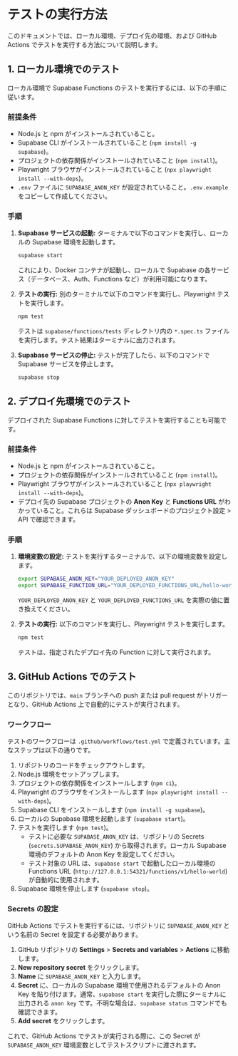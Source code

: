 # テストの実行方法

このドキュメントでは、ローカル環境、デプロイ先の環境、および GitHub Actions でテストを実行する方法について説明します。

## 1. ローカル環境でのテスト

ローカル環境で Supabase Functions のテストを実行するには、以下の手順に従います。

### 前提条件

*   Node.js と npm がインストールされていること。
*   Supabase CLI がインストールされていること (`npm install -g supabase`)。
*   プロジェクトの依存関係がインストールされていること (`npm install`)。
*   Playwright ブラウザがインストールされていること (`npx playwright install --with-deps`)。
*   `.env` ファイルに `SUPABASE_ANON_KEY` が設定されていること。`.env.example` をコピーして作成してください。

### 手順

1.  **Supabase サービスの起動:**
    ターミナルで以下のコマンドを実行し、ローカルの Supabase 環境を起動します。

    ```bash
    supabase start
    ```

    これにより、Docker コンテナが起動し、ローカルで Supabase の各サービス（データベース、Auth、Functions など）が利用可能になります。

2.  **テストの実行:**
    別のターミナルで以下のコマンドを実行し、Playwright テストを実行します。

    ```bash
    npm test
    ```

    テストは `supabase/functions/tests` ディレクトリ内の `*.spec.ts` ファイルを実行します。テスト結果はターミナルに出力されます。

3.  **Supabase サービスの停止:**
    テストが完了したら、以下のコマンドで Supabase サービスを停止します。

    ```bash
    supabase stop
    ```

## 2. デプロイ先環境でのテスト

デプロイされた Supabase Functions に対してテストを実行することも可能です。

### 前提条件

*   Node.js と npm がインストールされていること。
*   プロジェクトの依存関係がインストールされていること (`npm install`)。
*   Playwright ブラウザがインストールされていること (`npx playwright install --with-deps`)。
*   デプロイ先の Supabase プロジェクトの **Anon Key** と **Functions URL** がわかっていること。これらは Supabase ダッシュボードのプロジェクト設定 > API で確認できます。

### 手順

1.  **環境変数の設定:**
    テストを実行するターミナルで、以下の環境変数を設定します。

    ```bash
    export SUPABASE_ANON_KEY="YOUR_DEPLOYED_ANON_KEY"
    export SUPABASE_FUNCTION_URL="YOUR_DEPLOYED_FUNCTIONS_URL/hello-world" # テスト対象のFunction名を追加
    ```

    `YOUR_DEPLOYED_ANON_KEY` と `YOUR_DEPLOYED_FUNCTIONS_URL` を実際の値に置き換えてください。

2.  **テストの実行:**
    以下のコマンドを実行し、Playwright テストを実行します。

    ```bash
    npm test
    ```

    テストは、指定されたデプロイ先の Function に対して実行されます。

## 3. GitHub Actions でのテスト

このリポジトリでは、`main` ブランチへの push または pull request がトリガーとなり、GitHub Actions 上で自動的にテストが実行されます。

### ワークフロー

テストのワークフローは `.github/workflows/test.yml` で定義されています。主なステップは以下の通りです。

1.  リポジトリのコードをチェックアウトします。
2.  Node.js 環境をセットアップします。
3.  プロジェクトの依存関係をインストールします (`npm ci`)。
4.  Playwright のブラウザをインストールします (`npx playwright install --with-deps`)。
5.  Supabase CLI をインストールします (`npm install -g supabase`)。
6.  ローカルの Supabase 環境を起動します (`supabase start`)。
7.  テストを実行します (`npm test`)。
    *   テストに必要な `SUPABASE_ANON_KEY` は、リポジトリの Secrets (`secrets.SUPABASE_ANON_KEY`) から取得されます。ローカル Supabase 環境のデフォルトの Anon Key を設定してください。
    *   テスト対象の URL は、`supabase start` で起動したローカル環境の Functions URL (`http://127.0.0.1:54321/functions/v1/hello-world`) が自動的に使用されます。
8.  Supabase 環境を停止します (`supabase stop`)。

### Secrets の設定

GitHub Actions でテストを実行するには、リポジトリに `SUPABASE_ANON_KEY` という名前の Secret を設定する必要があります。

1.  GitHub リポジトリの **Settings** > **Secrets and variables** > **Actions** に移動します。
2.  **New repository secret** をクリックします。
3.  **Name** に `SUPABASE_ANON_KEY` と入力します。
4.  **Secret** に、ローカルの Supabase 環境で使用されるデフォルトの Anon Key を貼り付けます。通常、`supabase start` を実行した際にターミナルに出力される `anon key` です。不明な場合は、`supabase status` コマンドでも確認できます。
5.  **Add secret** をクリックします。

これで、GitHub Actions でテストが実行される際に、この Secret が `SUPABASE_ANON_KEY` 環境変数としてテストスクリプトに渡されます。